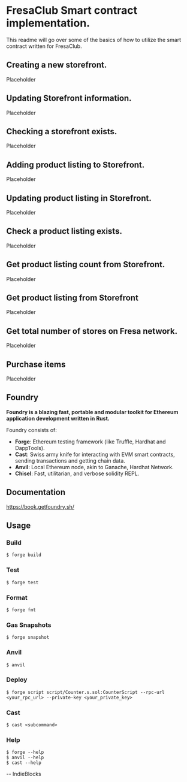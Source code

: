 # FresaClub Smart contract implementation.
This readme will go over some of the basics of how to utilize the smart contract written for FresaClub.


## Creating a new storefront.
Placeholder

## Updating Storefront information.
Placeholder

## Checking a storefront exists.
Placeholder

## Adding product listing to Storefront.
Placeholder

## Updating product listing in Storefront.
Placeholder

## Check a product listing exists.
Placeholder

## Get product listing count from Storefront.
Placeholder


## Get product listing from Storefront
Placeholder


## Get total number of stores on Fresa network.
Placeholder


## Purchase items
Placeholder


## Foundry

**Foundry is a blazing fast, portable and modular toolkit for Ethereum application development written in Rust.**

Foundry consists of:

-   **Forge**: Ethereum testing framework (like Truffle, Hardhat and DappTools).
-   **Cast**: Swiss army knife for interacting with EVM smart contracts, sending transactions and getting chain data.
-   **Anvil**: Local Ethereum node, akin to Ganache, Hardhat Network.
-   **Chisel**: Fast, utilitarian, and verbose solidity REPL.

## Documentation

https://book.getfoundry.sh/

## Usage

### Build

```shell
$ forge build
```

### Test

```shell
$ forge test
```

### Format

```shell
$ forge fmt
```

### Gas Snapshots

```shell
$ forge snapshot
```

### Anvil

```shell
$ anvil
```

### Deploy

```shell
$ forge script script/Counter.s.sol:CounterScript --rpc-url <your_rpc_url> --private-key <your_private_key>
```

### Cast

```shell
$ cast <subcommand>
```

### Help

```shell
$ forge --help
$ anvil --help
$ cast --help
```

-- IndieBlocks